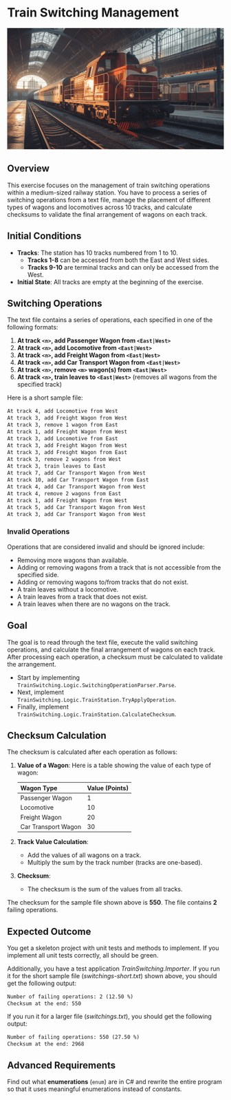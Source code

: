 # Train Switching Management

![Hero Image](./hero.png)

## Overview

This exercise focuses on the management of train switching operations within a medium-sized railway station. You have to process a series of switching operations from a text file, manage the placement of different types of wagons and locomotives across 10 tracks, and calculate checksums to validate the final arrangement of wagons on each track.

## Initial Conditions

- **Tracks**: The station has 10 tracks numbered from 1 to 10.
  - **Tracks 1-8** can be accessed from both the East and West sides.
  - **Tracks 9-10** are terminal tracks and can only be accessed from the West.
- **Initial State**: All tracks are empty at the beginning of the exercise.

## Switching Operations

The text file contains a series of operations, each specified in one of the following formats:

1. **At track `<n>`, add Passenger Wagon from `<East|West>`**
2. **At track `<n>`, add Locomotive from `<East|West>`**
3. **At track `<n>`, add Freight Wagon from `<East|West>`**
4. **At track `<n>`, add Car Transport Wagon from `<East|West>`**
5. **At track `<n>`, remove `<m>` wagon(s) from `<East|West>`**
6. **At track `<n>`, train leaves to `<East|West>`** (removes all wagons from the specified track)

Here is a short sample file:

```text
At track 4, add Locomotive from West
At track 3, add Freight Wagon from West
At track 3, remove 1 wagon from East
At track 1, add Freight Wagon from West
At track 3, add Locomotive from East
At track 3, add Freight Wagon from West
At track 3, add Freight Wagon from East
At track 3, remove 2 wagons from West
At track 3, train leaves to East
At track 7, add Car Transport Wagon from West
At track 10, add Car Transport Wagon from East
At track 4, add Car Transport Wagon from West
At track 4, remove 2 wagons from East
At track 1, add Freight Wagon from West
At track 5, add Car Transport Wagon from West
At track 3, add Car Transport Wagon from West
```

### Invalid Operations

Operations that are considered invalid and should be ignored include:

- Removing more wagons than available.
- Adding or removing wagons from a track that is not accessible from the specified side.
- Adding or removing wagons to/from tracks that do not exist.
- A train leaves without a locomotive.
- A train leaves from a track that does not exist.
- A train leaves when there are no wagons on the track.

## Goal

The goal is to read through the text file, execute the valid switching operations, and calculate the final arrangement of wagons on each track. After processing each operation, a checksum must be calculated to validate the arrangement.

* Start by implementing `TrainSwitching.Logic.SwitchingOperationParser.Parse`.
* Next, implement `TrainSwitching.Logic.TrainStation.TryApplyOperation`.
* Finally, implement `TrainSwitching.Logic.TrainStation.CalculateChecksum`.

## Checksum Calculation

The checksum is calculated after each operation as follows:

1. **Value of a Wagon**: Here is a table showing the value of each type of wagon:

    | Wagon Type           | Value (Points) |
    |----------------------|----------------|
    | Passenger Wagon      | 1              |
    | Locomotive           | 10             |
    | Freight Wagon        | 20             |
    | Car Transport Wagon  | 30             |

2. **Track Value Calculation**:
   - Add the values of all wagons on a track.
   - Multiply the sum by the track number (tracks are one-based).

3. **Checksum**:
   - The checksum is the sum of the values from all tracks.

The checksum for the sample file shown above is **550**. The file contains **2** failing operations.

## Expected Outcome

You get a skeleton project with unit tests and methods to implement. If you implement all unit tests correctly, all should be green.

Additionally, you have a test application *TrainSwitching.Importer*. If you run it for the short sample file (*switchings-short.txt*) shown above, you should get the following output:

```text
Number of failing operations: 2 (12.50 %)
Checksum at the end: 550
```

If you run it for a larger file (*switchings.txt*), you should get the following output:

```text
Number of failing operations: 550 (27.50 %)
Checksum at the end: 2968
```

## Advanced Requirements

Find out what **enumerations** (`enum`) are in C# and rewrite the entire program so that it uses meaningful enumerations instead of constants.
